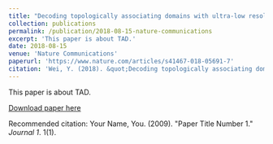 ```yaml
---
title: "Decoding topologically associating domains with ultra-low resolution Hi-C data by graph structural entropy"
collection: publications
permalink: /publication/2018-08-15-nature-communications
excerpt: 'This paper is about TAD.'
date: 2018-08-15
venue: 'Nature Communications'
paperurl: 'https://www.nature.com/articles/s41467-018-05691-7'
citation: 'Wei, Y. (2018). &quot;Decoding topologically associating domains with ultra-low resolution Hi-C data by graph structural entropy.&quot; <i>Nature Communications</i>. 3265(2018).'
---
```

This paper is about TAD.

[Download paper here](https://www.nature.com/articles/s41467-018-05691-7)

Recommended citation: Your Name, You. (2009). "Paper Title Number 1." <i>Journal 1</i>. 1(1).
